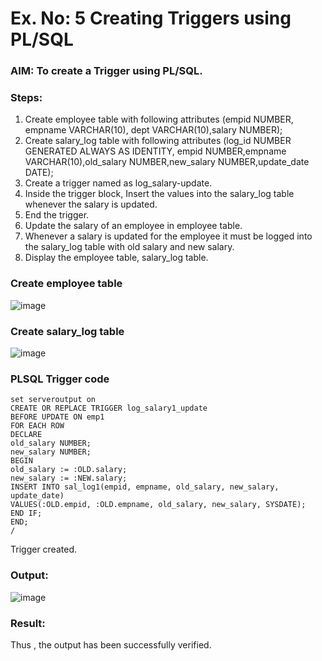 # Ex. No: 5 Creating Triggers using PL/SQL

### AIM: To create a Trigger using PL/SQL.

### Steps:
1. Create employee table with following attributes (empid NUMBER, empname VARCHAR(10), dept VARCHAR(10),salary NUMBER);
2. Create salary_log table with following attributes (log_id NUMBER GENERATED ALWAYS AS IDENTITY, empid NUMBER,empname VARCHAR(10),old_salary NUMBER,new_salary NUMBER,update_date DATE);
3. Create a trigger named as log_salary-update.
4. Inside the trigger block, Insert the values into the salary_log table whenever the salary is updated.
5. End the trigger.
6. Update the salary of an employee in employee table.
7. Whenever a salary is updated for the employee it must be logged into the salary_log table with old salary and new salary.
8. Display the employee table, salary_log table.

### Create employee table
![image](https://github.com/selva258963/Ex-No-5-Creating-Triggers-using-PL-SQL/assets/121961701/d4b5bfe9-fe64-4d02-ace0-edc517a60624)


### Create salary_log table
![image](https://github.com/selva258963/Ex-No-5-Creating-Triggers-using-PL-SQL/assets/121961701/e0b75f07-02ff-4a43-9a4a-175c2d0f22c1)


### PLSQL Trigger code
```
set serveroutput on
CREATE OR REPLACE TRIGGER log_salary1_update
BEFORE UPDATE ON emp1
FOR EACH ROW
DECLARE
old_salary NUMBER;
new_salary NUMBER;
BEGIN
old_salary := :OLD.salary;
new_salary := :NEW.salary;
INSERT INTO sal_log1(empid, empname, old_salary, new_salary, update_date)
VALUES(:OLD.empid, :OLD.empname, old_salary, new_salary, SYSDATE);
END IF;
END;
/
```
Trigger created.

### Output:

![image](https://github.com/selva258963/Ex-No-5-Creating-Triggers-using-PL-SQL/assets/121961701/656e8e1a-0a3d-4b4e-b600-9ef0a8f1c827)


### Result:
Thus , the output has been successfully verified.
